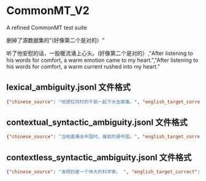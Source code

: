 # CommonMT_V2
A refined CommonMT test suite

删掉了源数据集的"(好像第二个是对的）"

听了他安慰的话，一股暖流涌上心头。(好像第二个是对的）,"After listening to his words for comfort, a warm emotion came to my heart.","After listening to his words for comfort, a warm current rushed into my heart."

## lexical_ambiguity.jsonl 文件格式
```json
{"chinese_source": "他想拉同村的干部一起下水去贩毒。", "english_target_correct": "He wants to take the cadres of the same village to sell drugs with him.", "english_target_wrong": "He wants to pull the cadres of the same village to enter the water to sell drugs."}


```
## contextual_syntactic_ambiguity.jsonl 文件格式 
```json
{"chinese_source": "当地震袭击中国时，援助的是中国。", "english_target_correct": "When the earthquake hit China, China was aided.", "english_target_wrong": "When the earthquake hit China,  China has assisted."}

```

## contextless_syntactic_ambiguity.jsonl 文件格式

```json
{"chinese_source": "发明的是一个伟大的科学家。 ", "english_target_correct": "A great scientist invented it.", "english_target_wrong": "A great scitentist was invented."}
``` 
